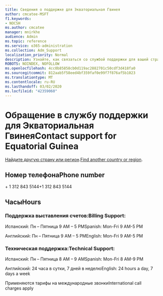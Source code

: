 ```yaml
---
title: Сведения о поддержке для Экваториальная Гвинея
author: cmcatee-MSFT
f1.keywords:
- NOCSH
ms.author: cmcatee
manager: mnirkhe
audience: Admin
ms.topic: reference
ms.service: o365-administration
ms.collection: Adm_Support
localization_priority: Normal
description: Узнайте, как связаться со службой поддержки для вашей страны или региона.
ROBOTS: NOINDEX, NOFOLLOW
ms.openlocfilehash: 4cc0b85858cb0d119ac2882701c50cdf3d418fa0
ms.sourcegitcommit: 812aab5f58eed4bf359faf0e99f7f876af5b1023
ms.translationtype: MT
ms.contentlocale: ru-RU
ms.lasthandoff: 03/02/2020
ms.locfileid: "42359060"
---
```

# <a name="contact-support-for-equatorial-guinea"></a><span data-ttu-id="3cb75-103">Обращение в службу поддержки для Экваториальная Гвинея</span><span class="sxs-lookup"><span data-stu-id="3cb75-103">Contact support for Equatorial Guinea</span></span>

<span data-ttu-id="3cb75-104">[Найдите другую страну или регион](../contact-support-for-business-products.md).</span><span class="sxs-lookup"><span data-stu-id="3cb75-104">[Find another country or region](../contact-support-for-business-products.md).</span></span>

## <a name="phone-number"></a><span data-ttu-id="3cb75-105">Номер телефона</span><span class="sxs-lookup"><span data-stu-id="3cb75-105">Phone number</span></span>
<span data-ttu-id="3cb75-106">+ 1 312 843 5144</span><span class="sxs-lookup"><span data-stu-id="3cb75-106">+1 312 843 5144</span></span>

## <a name="hours"></a><span data-ttu-id="3cb75-107">Часы</span><span class="sxs-lookup"><span data-stu-id="3cb75-107">Hours</span></span>
### <a name="billing-support"></a><span data-ttu-id="3cb75-108">Поддержка выставления счетов:</span><span class="sxs-lookup"><span data-stu-id="3cb75-108">Billing Support:</span></span>

<span data-ttu-id="3cb75-109">Испанский: Пн – Пятница 9 AM – 5 PM</span><span class="sxs-lookup"><span data-stu-id="3cb75-109">Spanish: Mon-Fri 9 AM-5 PM</span></span>

<span data-ttu-id="3cb75-110">Английский: Пн – Пятница 9 AM – 5 PM</span><span class="sxs-lookup"><span data-stu-id="3cb75-110">English: Mon-Fri 9 AM-5 PM</span></span>

### <a name="technical-support"></a><span data-ttu-id="3cb75-111">Техническая поддержка:</span><span class="sxs-lookup"><span data-stu-id="3cb75-111">Technical Support:</span></span>

<span data-ttu-id="3cb75-112">Испанский: Пн – Пятница 8 AM – 9 AM</span><span class="sxs-lookup"><span data-stu-id="3cb75-112">Spanish: Mon-Fri 8 AM-9 PM</span></span>

<span data-ttu-id="3cb75-113">Английский: 24 часа в сутки, 7 дней в неделю</span><span class="sxs-lookup"><span data-stu-id="3cb75-113">English: 24 hours a day, 7 days a week</span></span>

<span data-ttu-id="3cb75-114">Применяются тарифы на международные звонки</span><span class="sxs-lookup"><span data-stu-id="3cb75-114">International call charges apply</span></span>
